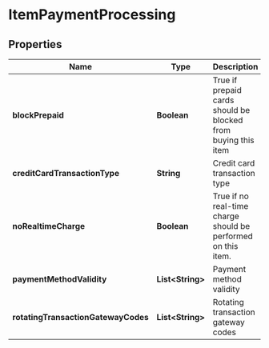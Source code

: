 
# ItemPaymentProcessing

## Properties
Name | Type | Description | Notes
------------ | ------------- | ------------- | -------------
**blockPrepaid** | **Boolean** | True if prepaid cards should be blocked from buying this item |  [optional]
**creditCardTransactionType** | **String** | Credit card transaction type |  [optional]
**noRealtimeCharge** | **Boolean** | True if no real-time charge should be performed on this item. |  [optional]
**paymentMethodValidity** | **List&lt;String&gt;** | Payment method validity |  [optional]
**rotatingTransactionGatewayCodes** | **List&lt;String&gt;** | Rotating transaction gateway codes |  [optional]



